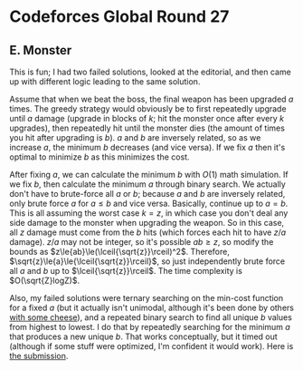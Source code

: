 # Codeforces Global Round 27

## E. Monster
This is fun; I had two failed solutions, looked at the editorial, and then came up with different logic leading to the same solution. 

Assume that when we beat the boss, the final weapon has been upgraded $a$ times. The greedy strategy would obviously be to first repeatedly upgrade until $a$ damage (upgrade in blocks of $k$; hit the monster once after every $k$ upgrades), then repeatedly hit until the monster dies (the amount of times you hit after upgrading is $b$). $a$ and $b$ are inversely related, so as we increase $a$, the minimum $b$ decreases (and vice versa). If we fix $a$ then it's optimal to minimize $b$ as this minimizes the cost.

After fixing $a$, we can calculate the minimum $b$ with $O(1)$ math simulation. If we fix $b$, then calculate the minimum $a$ through binary search. We actually don't have to brute-force all $a$ or $b$; because $a$ and $b$ are inversely related, only brute force $a$ for $a\le{b}$ and vice versa. Basically, continue up to $a=b$. This is all assuming the worst case $k=z$, in which case you don't deal any side damage to the monster when upgrading the weapon. So in this case, all $z$ damage must come from the $b$ hits (which forces each hit to have $z/a$ damage). $z/a$ may not be integer, so it's possible $ab\ge{z}$, so modify the bounds as $z\le{ab}\le(\lceil{\sqrt{z}}\rceil)^2$. Therefore, $\sqrt{z}\le{a}\le{\lceil{\sqrt{z}}\rceil}$, so just independently brute force all $a$ and $b$ up to $\lceil{\sqrt{z}}\rceil$. The time complexity is $O(\sqrt{Z}logZ)$.

Also, my failed solutions were ternary searching on the min-cost function for a fixed $a$ (but it actually isn't unimodal, although it's been done by others [with some cheese](https://codeforces.com/blog/entry/135892)), and a repeated binary search to find all unique $b$ values from highest to lowest. I do that by repeatedly searching for the minimum $a$ that produces a new unique $b$. That works conceptually, but it timed out (although if some stuff were optimized, I'm confident it would work). Here is [the submission](https://codeforces.com/contest/2035/submission/295354012).